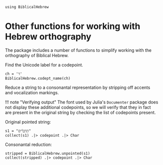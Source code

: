 ```@setup moreortho
using BiblicalHebrew
```
# Other functions for working with Hebrew orthography


The package includes a number of functions to simplify working with the orthography of Biblical Hebrew.

Find the Unicode label for a codepoint.

```@example moreortho
ch = 'ד'
BiblicalHebrew.codept_name(ch)
```

Reduce a string to a consonantal representation by stripping off accents and vocalization markings.

!!! note "Verifying output"
    The font used by Julia's `Documenter` package does not display these additional codepoints, so we will verify that they in fact are present in the original string by checking the list of codepoints present.

Original pointed string:

```@example moreortho
s1 = "הַדְּבָרִ֗ים"
collect(s1) .|> codepoint .|> Char
```

Consonantal reduction:

```@example moreortho
stripped = BiblicalHebrew.unpointed(s1)
collect(stripped) .|> codepoint .|> Char
```

